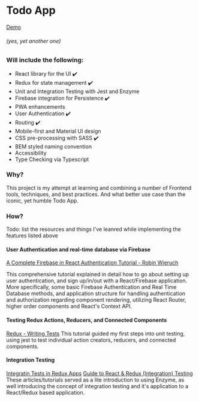 # Todo App
[Demo](https://todo-1dd3a.firebaseapp.com/)
###### (yes, yet another one)

### Will include the following:
* React library for the UI :heavy_check_mark:
* Redux for state management :heavy_check_mark:
* Unit and Integration Testing with Jest and Enzyme
* Firebase integration for Persistence :heavy_check_mark:
* PWA enhancements
* User Authentication :heavy_check_mark:
* Routing :heavy_check_mark:
* Mobile-first and Material UI design
* CSS pre-processing with SASS :heavy_check_mark:
* BEM styled naming convention
* Accessibility
* Type Checking via Typescript

### Why?
This project is my attempt at learning and combining a number of Frontend tools, techniques, and best practices. And what better use case than the iconic, yet humble Todo App. 

### How?
Todo: list the resources and things I've leanred while implementing the features listed above

#### User Authentication and real-time database via Firebase 
[A Complete Firebase in React Authentication Tutorial  - Robin Wieruch](https://www.robinwieruch.de/complete-firebase-authentication-react-tutorial/)

This comprehensive tutorial explained in detail how to go about setting up user authentication, and sign up/in/out with a React/Firebase application. More specifically, some basic Firebase Authentication and Real Time Database methods, and application structure for handling authentication and authorization regarding component rendering, utilizing React Router, higher order components and React's Context API.

#### Testing Redux Actions, Reducers, and Connected Components
[Redux - Writing Tests](https://redux.js.org/recipes/writingtests)
This tutorial guided my first steps into unit testing, using jest to test individual action creators, reducers, and connected components.

#### Integration Testing
[Integratin Tests in Redux Apps](https://hackernoon.com/low-effort-high-value-integration-tests-in-redux-apps-d3a590bd9fd5)
[Guide to React & Redux (Integration) Testing](https://blog.pragmatists.com/genuine-guide-to-testing-react-redux-applications-6f3265c11f63)
These articles/tutorials served as a lite introduction to using Enzyme, as well introducing the concept of integration testing and it's application to a React/Redux based application. 